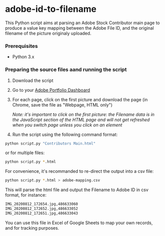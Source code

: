 # adobe-id-to-filename
This Python script aims at parsing an Adobe Stock Contributor main page to produce a value key mapping between the Adobe File ID, and the original filename of the picture originaly uploaded.

### Prerequisites
- Python 3.x

### Preparing the source files aand running the script
1. Download the script
2. Go to your [Adobe Portfolio Dashboard](https://contributor.stock.adobe.com/en/portfolio)
3. For each page, click on the first picture and download the page (in Chrome, save the file as "Webpage, HTML only")

   *Note: it's important to click on the first picture: the Filename data is in the JavaScript section of the HTML page and will not get refreshed when you switch page unless you click on an element* 
5. Run the script using the following command format:

```bash
python script.py "Contributors Main.html"
```
or for multiple files:
```bash
python script.py *.html
```

For convenience, it's recommanded to re-direct the output into a csv file:

```bash
python script.py *.html > adobe-mapping.csv
```

This will parse the html file and output the Filename to Adobe ID in csv format, for instance:

```bash
IMG_20200812_172654.jpg,486633060
IMG_20200812_172652.jpg,486633052
IMG_20200812_172651.jpg,486633043
```

You can use this file in Excel of Google Sheets to map your own records, and for tracking purposes.
